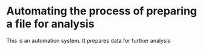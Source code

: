 # Automating the process of preparing a file for analysis

This is an automation system. It prepares data for further analysis
